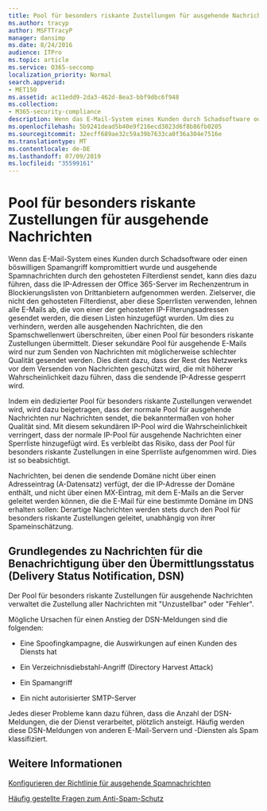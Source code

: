 ```yaml
---
title: Pool für besonders riskante Zustellungen für ausgehende Nachrichten
ms.author: tracyp
author: MSFTTracyP
manager: dansimp
ms.date: 8/24/2016
audience: ITPro
ms.topic: article
ms.service: O365-seccomp
localization_priority: Normal
search.appverid:
- MET150
ms.assetid: ac11edd9-2da3-462d-8ea3-bbf9dbc6f948
ms.collection:
- M365-security-compliance
description: Wenn das E-Mail-System eines Kunden durch Schadsoftware oder einen böswilligen Spamangriff kompromittiert wurde und ausgehende Spamnachrichten durch den gehosteten Filterdienst sendet, kann dies dazu führen, dass die IP-Adressen der Office 365-Server im Rechenzentrum in Blockierungslisten von Drittanbietern aufgenommen werden.
ms.openlocfilehash: 5b9241dead5b40e9f216ecd3023d6f8b86fb0205
ms.sourcegitcommit: 32ecff689ae32c59a39b7633ca0f36a304e7516e
ms.translationtype: MT
ms.contentlocale: de-DE
ms.lasthandoff: 07/09/2019
ms.locfileid: "35599161"
---
```

# <a name="high-risk-delivery-pool-for-outbound-messages"></a>Pool für besonders riskante Zustellungen für ausgehende Nachrichten

Wenn das E-Mail-System eines Kunden durch Schadsoftware oder einen böswilligen Spamangriff kompromittiert wurde und ausgehende Spamnachrichten durch den gehosteten Filterdienst sendet, kann dies dazu führen, dass die IP-Adressen der Office 365-Server im Rechenzentrum in Blockierungslisten von Drittanbietern aufgenommen werden. Zielserver, die nicht den gehosteten Filterdienst, aber diese Sperrlisten verwenden, lehnen alle E-Mails ab, die von einer der gehosteten IP-Filterungsadressen gesendet werden, die diesen Listen hinzugefügt wurden. Um dies zu verhindern, werden alle ausgehenden Nachrichten, die den Spamschwellenwert überschreiten, über einen Pool für besonders riskante Zustellungen übermittelt. Dieser sekundäre Pool für ausgehende E-Mails wird nur zum Senden von Nachrichten mit möglicherweise schlechter Qualität gesendet werden. Dies dient dazu, dass der Rest des Netzwerks vor dem Versenden von Nachrichten geschützt wird, die mit höherer Wahrscheinlichkeit dazu führen, dass die sendende IP-Adresse gesperrt wird.
  
Indem ein dedizierter Pool für besonders riskante Zustellungen verwendet wird, wird dazu beigetragen, dass der normale Pool für ausgehende Nachrichten nur Nachrichten sendet, die bekanntermaßen von hoher Qualität sind. Mit diesem sekundären IP-Pool wird die Wahrscheinlichkeit verringert, dass der normale IP-Pool für ausgehende Nachrichten einer Sperrliste hinzugefügt wird. Es verbleibt das Risiko, dass der Pool für besonders riskante Zustellungen in eine Sperrliste aufgenommen wird. Dies ist so beabsichtigt.
  
Nachrichten, bei denen die sendende Domäne nicht über einen Adresseintrag (A-Datensatz) verfügt, der die IP-Adresse der Domäne enthält, und nicht über einen MX-Eintrag, mit dem E-Mails an die Server geleitet werden können, die die E-Mail für eine bestimmte Domäne im DNS erhalten sollen: Derartige Nachrichten werden stets durch den Pool für besonders riskante Zustellungen geleitet, unabhängig von ihrer Spameinschätzung.
  
## <a name="understanding-delivery-status-notification-dsn-messages"></a>Grundlegendes zu Nachrichten für die Benachrichtigung über den Übermittlungsstatus (Delivery Status Notification, DSN)

Der Pool für besonders riskante Zustellungen für ausgehende Nachrichten verwaltet die Zustellung aller Nachrichten mit "Unzustellbar" oder "Fehler".
  
Mögliche Ursachen für einen Anstieg der DSN-Meldungen sind die folgenden:
  
- Eine Spoofingkampagne, die Auswirkungen auf einen Kunden des Diensts hat
    
- Ein Verzeichnisdiebstahl-Angriff (Directory Harvest Attack)
    
- Ein Spamangriff
    
- Ein nicht autorisierter SMTP-Server
    
Jedes dieser Probleme kann dazu führen, dass die Anzahl der DSN-Meldungen, die der Dienst verarbeitet, plötzlich ansteigt. Häufig werden diese DSN-Meldungen von anderen E-Mail-Servern und -Diensten als Spam klassifiziert.
  
## <a name="for-more-information"></a>Weitere Informationen

[Konfigurieren der Richtlinie für ausgehende Spamnachrichten](configure-the-outbound-spam-policy.md)
  
[Häufig gestellte Fragen zum Anti-Spam-Schutz](anti-spam-protection-faq.md)
  

